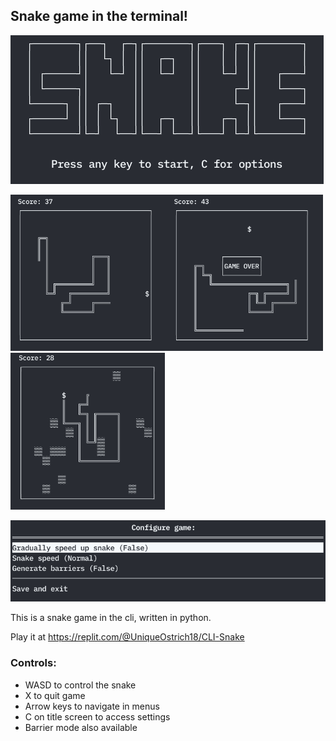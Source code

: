 ## Snake game in the terminal!
![title screen](https://raw.githubusercontent.com/ading2210/snake-cli/master/images/title.png)

<img src="https://raw.githubusercontent.com/ading2210/snake-cli/master/images/game.png" alt="game" width="250"/><img src="https://raw.githubusercontent.com/ading2210/snake-cli/master/images/gameover.png" alt="game over" width="250"/><img src="https://raw.githubusercontent.com/ading2210/snake-cli/master/images/barriers.png" alt="barriers mode" height="250.613"/>

![menu screen](https://raw.githubusercontent.com/ading2210/snake-cli/master/images/menu.png)

This is a snake game in the cli, written in python. 

Play it at https://replit.com/@UniqueOstrich18/CLI-Snake

### Controls:
- WASD to control the snake
- X to quit game
- Arrow keys to navigate in menus
- C on title screen to access settings
- Barrier mode also available 